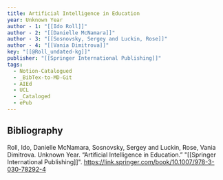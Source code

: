 ```yaml
---
title: Artificial Intelligence in Education
year: Unknown Year
author - 1: "[[Ido Roll]]"
author - 2: "[[Danielle McNamara]]"
author - 3: "[[Sosnovsky, Sergey and Luckin, Rose]]"
author - 4: "[[Vania Dimitrova]]"
key: "[[@Roll_undated-kg]]"
publisher: "[[Springer International Publishing]]"
tags:
  - Notion-Catalogued
  - _BibTex-to-MD-Git
  - AIEd
  - UCL
  - _Cataloged
  - ePub
---
```


## Bibliography
Roll, Ido, Danielle McNamara, Sosnovsky, Sergey and Luckin, Rose, Vania Dimitrova. Unknown Year. “Artificial Intelligence in Education.” "[[Springer International Publishing]]". https://link.springer.com/book/10.1007/978-3-030-78292-4